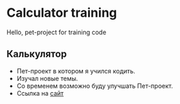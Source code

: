 # Calculator training
Hello, pet-project for training code 


## Калькулятор
* Пет-проект в котором я учился кодить.
* Изучал новые темы.
* Со временем возможно буду улучшать Пет-проект.
* Ссылка на [сайт](https://avoranc.github.io/Calculator/)
